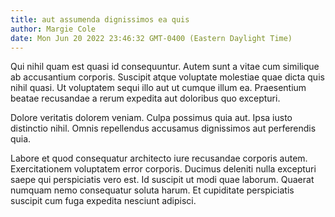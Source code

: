 ```yaml
---
title: aut assumenda dignissimos ea quis
author: Margie Cole
date: Mon Jun 20 2022 23:46:32 GMT-0400 (Eastern Daylight Time)
---
```

Qui nihil quam est quasi id consequuntur. Autem sunt a vitae cum similique ab accusantium corporis. Suscipit atque voluptate molestiae quae dicta quis nihil quasi. Ut voluptatem sequi illo aut ut cumque illum ea. Praesentium beatae recusandae a rerum expedita aut doloribus quo excepturi.

 Dolore veritatis dolorem veniam. Culpa possimus quia aut. Ipsa iusto distinctio nihil. Omnis repellendus accusamus dignissimos aut perferendis quia.

 Labore et quod consequatur architecto iure recusandae corporis autem. Exercitationem voluptatem error corporis. Ducimus deleniti nulla excepturi saepe qui perspiciatis vero est. Id suscipit ut modi quae laborum. Quaerat numquam nemo consequatur soluta harum. Et cupiditate perspiciatis suscipit cum fuga expedita nesciunt adipisci.